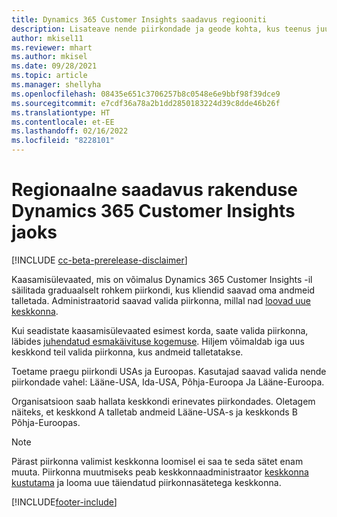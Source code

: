 ```yaml
---
title: Dynamics 365 Customer Insights saadavus regiooniti
description: Lisateave nende piirkondade ja geode kohta, kus teenus juurutatakse.
author: mkisel11
ms.reviewer: mhart
ms.author: mkisel
ms.date: 09/28/2021
ms.topic: article
ms.manager: shellyha
ms.openlocfilehash: 08435e651c3706257b8c0548e6e9bbf98f39dce9
ms.sourcegitcommit: e7cdf36a78a2b1dd2850183224d39c8dde46b26f
ms.translationtype: HT
ms.contentlocale: et-EE
ms.lasthandoff: 02/16/2022
ms.locfileid: "8228101"
---
```

# <a name="regional-availability-for-dynamics-365-customer-insights"></a>Regionaalne saadavus rakenduse Dynamics 365 Customer Insights jaoks

[!INCLUDE [cc-beta-prerelease-disclaimer](includes/cc-beta-prerelease-disclaimer.md)]

Kaasamisülevaated, mis on võimalus Dynamics 365 Customer Insights -il säilitada graduaalselt rohkem piirkondi, kus kliendid saavad oma andmeid talletada. Administraatorid saavad valida piirkonna, millal nad [loovad uue keskkonna](create-new-environment.md). 

Kui seadistate kaasamisülevaated esimest korda, saate valida piirkonna, läbides [juhendatud esmakäivituse kogemuse](quickstart.md). Hiljem võimaldab iga uus keskkond teil valida piirkonna, kus andmeid talletatakse.

Toetame praegu piirkondi USAs ja Euroopas. Kasutajad saavad valida nende piirkondade vahel: Lääne-USA, Ida-USA, Põhja-Euroopa Ja Lääne-Euroopa.

Organisatsioon saab hallata keskkondi erinevates piirkondades. Oletagem näiteks, et keskkond A talletab andmeid Lääne-USA-s ja keskkonds B Põhja-Euroopas.

> [!NOTE]
> Pärast piirkonna valimist keskkonna loomisel ei saa te seda sätet enam muuta. Piirkonna muutmiseks peab keskkonnaadministraator [keskkonna kustutama](manage-environments-workspaces.md#delete-an-environment) ja looma uue täiendatud piirkonnasätetega keskkonna.


[!INCLUDE[footer-include](../includes/footer-banner.md)]
